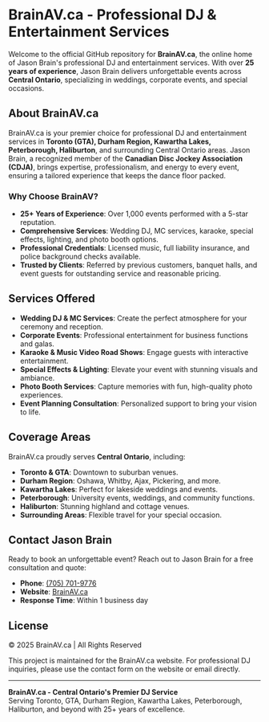 # BrainAV.ca - Professional DJ & Entertainment Services

Welcome to the official GitHub repository for **BrainAV.ca**, the online home of Jason Brain's professional DJ and entertainment services. With over **25 years of experience**, Jason Brain delivers unforgettable events across **Central Ontario**, specializing in weddings, corporate events, and special occasions.

## About BrainAV.ca

BrainAV.ca is your premier choice for professional DJ and entertainment services in **Toronto (GTA), Durham Region, Kawartha Lakes, Peterborough, Haliburton**, and surrounding Central Ontario areas. Jason Brain, a recognized member of the **Canadian Disc Jockey Association (CDJA)**, brings expertise, professionalism, and energy to every event, ensuring a tailored experience that keeps the dance floor packed.

### Why Choose BrainAV?
- **25+ Years of Experience**: Over 1,000 events performed with a 5-star reputation.
- **Comprehensive Services**: Wedding DJ, MC services, karaoke, special effects, lighting, and photo booth options.
- **Professional Credentials**: Licensed music, full liability insurance, and police background checks available.
- **Trusted by Clients**: Referred by previous customers, banquet halls, and event guests for outstanding service and reasonable pricing.

## Services Offered

- **Wedding DJ & MC Services**: Create the perfect atmosphere for your ceremony and reception.
- **Corporate Events**: Professional entertainment for business functions and galas.
- **Karaoke & Music Video Road Shows**: Engage guests with interactive entertainment.
- **Special Effects & Lighting**: Elevate your event with stunning visuals and ambiance.
- **Photo Booth Services**: Capture memories with fun, high-quality photo experiences.
- **Event Planning Consultation**: Personalized support to bring your vision to life.

## Coverage Areas

BrainAV.ca proudly serves **Central Ontario**, including:
- **Toronto & GTA**: Downtown to suburban venues.
- **Durham Region**: Oshawa, Whitby, Ajax, Pickering, and more.
- **Kawartha Lakes**: Perfect for lakeside weddings and events.
- **Peterborough**: University events, weddings, and community functions.
- **Haliburton**: Stunning highland and cottage venues.
- **Surrounding Areas**: Flexible travel for your special occasion.

## Contact Jason Brain

Ready to book an unforgettable event? Reach out to Jason Brain for a free consultation and quote:
- **Phone**: [(705) 701-9776](tel:+1-705-701-9776)
- **Website**: [BrainAV.ca](https://brainav.ca)
- **Response Time**: Within 1 business day

## License

&copy; 2025 BrainAV.ca | All Rights Reserved

This project is maintained for the BrainAV.ca website. For professional DJ inquiries, please use the contact form on the website or email directly.

---

**BrainAV.ca - Central Ontario's Premier DJ Service**  
Serving Toronto, GTA, Durham Region, Kawartha Lakes, Peterborough, Haliburton, and beyond with 25+ years of excellence.
